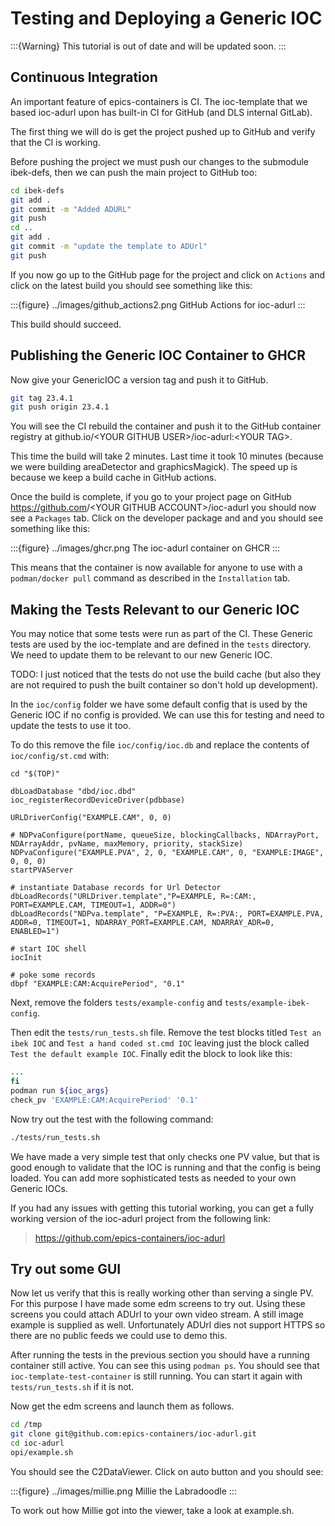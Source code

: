 # Testing and Deploying a Generic IOC

:::{Warning}
This tutorial is out of date and will be updated soon.
:::

## Continuous Integration

An important feature of epics-containers is CI. The ioc-template that we
based ioc-adurl upon has built-in CI for GitHub (and DLS internal GitLab).

The first thing we will do is get the project pushed up to GitHub and
verify that the CI is working.

Before pushing the project we must push our changes to the submodule ibek-defs,
then we can push the main project to GitHub too:

```bash
cd ibek-defs
git add .
git commit -m "Added ADURL"
git push
cd ..
git add .
git commit -m "update the template to ADUrl"
git push
```

If you now go up to the GitHub page for the project and click on `Actions`
and click on the latest build you should see something like this:

:::{figure} ../images/github_actions2.png
GitHub Actions for ioc-adurl
:::

This build should succeed.

## Publishing the Generic IOC Container to GHCR

Now give your GenericIOC a version tag and push it to GitHub.

```bash
git tag 23.4.1
git push origin 23.4.1
```

You will see the CI rebuild the container and push it to the GitHub container
registry at github.io/\<YOUR GITHUB USER>/ioc-adurl:\<YOUR TAG>.

This time the build will take 2 minutes. Last time it took 10 minutes
(because we were building areaDetector and graphicsMagick). The speed up
is because we keep a build cache in GitHub actions.

Once the build is complete, if you go to your project page on GitHub
<https://github.com>/\<YOUR GITHUB ACCOUNT>/ioc-adurl you should now see a
`Packages` tab. Click on the developer package and and you should see
something like this:

:::{figure} ../images/ghcr.png
The ioc-adurl container on GHCR
:::

This means that the container is now available for anyone to use with a
`podman/docker pull` command as described in the `Installation` tab.

## Making the Tests Relevant to our Generic IOC

You may notice that some tests were run as part of the CI. These Generic
tests are used by the ioc-template and are defined in the `tests` directory.
We need to update them to be relevant to our new Generic IOC.

TODO: I just noticed that the tests do not use the build cache (but also
they are not required to push the built container so don't hold up
development).

In the `ioc/config` folder we have some default config that is used by the
Generic IOC if no config is provided. We can use this for testing and need
to update the tests to use it too.

To do this remove the file `ioc/config/ioc.db` and replace the contents
of `ioc/config/st.cmd` with:

```
cd "$(TOP)"

dbLoadDatabase "dbd/ioc.dbd"
ioc_registerRecordDeviceDriver(pdbbase)

URLDriverConfig("EXAMPLE.CAM", 0, 0)

# NDPvaConfigure(portName, queueSize, blockingCallbacks, NDArrayPort, NDArrayAddr, pvName, maxMemory, priority, stackSize)
NDPvaConfigure("EXAMPLE.PVA", 2, 0, "EXAMPLE.CAM", 0, "EXAMPLE:IMAGE", 0, 0, 0)
startPVAServer

# instantiate Database records for Url Detector
dbLoadRecords("URLDriver.template","P=EXAMPLE, R=:CAM:, PORT=EXAMPLE.CAM, TIMEOUT=1, ADDR=0")
dbLoadRecords("NDPva.template", "P=EXAMPLE, R=:PVA:, PORT=EXAMPLE.PVA, ADDR=0, TIMEOUT=1, NDARRAY_PORT=EXAMPLE.CAM, NDARRAY_ADR=0, ENABLED=1")

# start IOC shell
iocInit

# poke some records
dbpf "EXAMPLE:CAM:AcquirePeriod", "0.1"
```

Next, remove the folders `tests/example-config` and `tests/example-ibek-config`.

Then edit the `tests/run_tests.sh` file. Remove the test blocks titled
`Test an ibek IOC` and `Test a hand coded st.cmd IOC` leaving just the
block called `Test the default example IOC`. Finally edit the block to
look like this:

```bash
...
fi
podman run ${ioc_args}
check_pv 'EXAMPLE:CAM:AcquirePeriod' '0.1'
```

Now try out the test with the following command:

```bash
./tests/run_tests.sh
```

We have made a very simple test that only checks one PV value, but that is
good enough to validate that the IOC is running and that the config is
being loaded. You can add more sophisticated tests as needed to your
own Generic IOCs.

If you had any issues with getting this tutorial working, you can get a
fully working version of the ioc-adurl project from the following link:

> <https://github.com/epics-containers/ioc-adurl>

## Try out some GUI

Now let us verify that this is really working other than serving a single PV. For this purpose I have made some edm screens to try out. Using these screens you could attach ADUrl to your own video stream. A still image example is supplied as well. Unfortunately ADUrl dies not support HTTPS so there are no public feeds we could use to demo this.

After running the tests in the previous section you should have a running
container still active. You can see this using `podman ps`. You should
see that `ioc-template-test-container` is still running. You can start it
again with `tests/run_tests.sh` if it is not.

Now get the edm screens and launch them as follows.

```bash
cd /tmp
git clone git@github.com:epics-containers/ioc-adurl.git
cd ioc-adurl
opi/example.sh
```

You should see the C2DataViewer. Click on auto button and you should see:

:::{figure} ../images/millie.png
Millie the Labradoodle
:::

To work out how Millie got into the viewer, take a look at example.sh.
